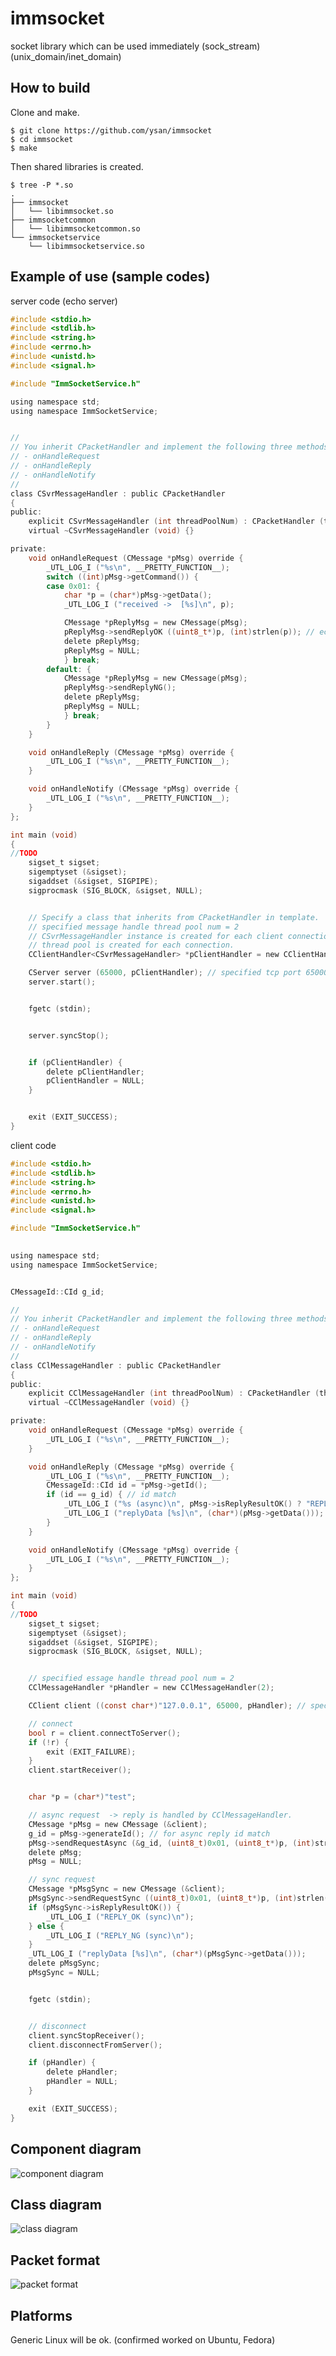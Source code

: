 immsocket
===============

socket library which can be used immediately (sock_stream) (unix_domain/inet_domain)


How to build
--------

Clone and make.

	$ git clone https://github.com/ysan/immsocket
	$ cd immsocket
	$ make

Then shared libraries is created.

	$ tree -P *.so
	.
	├── immsocket
	│   └── libimmsocket.so
	├── immsocketcommon
	│   └── libimmsocketcommon.so
	└── immsocketservice
	    └── libimmsocketservice.so


Example of use (sample codes)
--------

server code (echo server)

```c
#include <stdio.h>
#include <stdlib.h>
#include <string.h>
#include <errno.h>
#include <unistd.h>
#include <signal.h>

#include "ImmSocketService.h"

using namespace std;
using namespace ImmSocketService;


//
// You inherit CPacketHandler and implement the following three methods.
// - onHandleRequest
// - onHandleReply
// - onHandleNotify
// 
class CSvrMessageHandler : public CPacketHandler
{
public:
	explicit CSvrMessageHandler (int threadPoolNum) : CPacketHandler (threadPoolNum) {}
	virtual ~CSvrMessageHandler (void) {}

private:
	void onHandleRequest (CMessage *pMsg) override {
		_UTL_LOG_I ("%s\n", __PRETTY_FUNCTION__);
		switch ((int)pMsg->getCommand()) {
		case 0x01: {
			char *p = (char*)pMsg->getData();
			_UTL_LOG_I ("received ->  [%s]\n", p);

			CMessage *pReplyMsg = new CMessage(pMsg);
			pReplyMsg->sendReplyOK ((uint8_t*)p, (int)strlen(p)); // echo reply
			delete pReplyMsg;
			pReplyMsg = NULL;
			} break;
		default: {
			CMessage *pReplyMsg = new CMessage(pMsg);
			pReplyMsg->sendReplyNG();
			delete pReplyMsg;
			pReplyMsg = NULL;
			} break;
		}
	}

	void onHandleReply (CMessage *pMsg) override {
		_UTL_LOG_I ("%s\n", __PRETTY_FUNCTION__);
	}

	void onHandleNotify (CMessage *pMsg) override {
		_UTL_LOG_I ("%s\n", __PRETTY_FUNCTION__);
	}
};

int main (void)
{ 
//TODO
	sigset_t sigset;
	sigemptyset (&sigset);
	sigaddset (&sigset, SIGPIPE);
	sigprocmask (SIG_BLOCK, &sigset, NULL);


	// Specify a class that inherits from CPacketHandler in template.
	// specified message handle thread pool num = 2
	// CSvrMessageHandler instance is created for each client connection.
	// thread pool is created for each connection.
	CClientHandler<CSvrMessageHandler> *pClientHandler = new CClientHandler<CSvrMessageHandler> (2);

	CServer server (65000, pClientHandler); // specified tcp port 65000
	server.start();


	fgetc (stdin);


	server.syncStop();


	if (pClientHandler) {
		delete pClientHandler;
		pClientHandler = NULL;
	}


	exit (EXIT_SUCCESS);
}
```

client code

```c
#include <stdio.h>
#include <stdlib.h>
#include <string.h>
#include <errno.h>
#include <unistd.h>
#include <signal.h>

#include "ImmSocketService.h"

 
using namespace std;
using namespace ImmSocketService;


CMessageId::CId g_id;

//
// You inherit CPacketHandler and implement the following three methods.
// - onHandleRequest
// - onHandleReply
// - onHandleNotify
// 
class CClMessageHandler : public CPacketHandler
{
public:
	explicit CClMessageHandler (int threadPoolNum) : CPacketHandler (threadPoolNum) {}
	virtual ~CClMessageHandler (void) {}

private:
	void onHandleRequest (CMessage *pMsg) override {
		_UTL_LOG_I ("%s\n", __PRETTY_FUNCTION__);
	}

	void onHandleReply (CMessage *pMsg) override {
		_UTL_LOG_I ("%s\n", __PRETTY_FUNCTION__);
		CMessageId::CId id = *pMsg->getId();
		if (id == g_id) { // id match
			_UTL_LOG_I ("%s (async)\n", pMsg->isReplyResultOK() ? "REPLY_OK" : "REPLY_NG");
			_UTL_LOG_I ("replyData [%s]\n", (char*)(pMsg->getData()));
		}
	}

	void onHandleNotify (CMessage *pMsg) override {
		_UTL_LOG_I ("%s\n", __PRETTY_FUNCTION__);
	}
};

int main (void)
{
//TODO
	sigset_t sigset;
	sigemptyset (&sigset);
	sigaddset (&sigset, SIGPIPE);
	sigprocmask (SIG_BLOCK, &sigset, NULL);


	// specified essage handle thread pool num = 2
	CClMessageHandler *pHandler = new CClMessageHandler(2);

	CClient client ((const char*)"127.0.0.1", 65000, pHandler); // specified tcp port 65000

	// connect
	bool r = client.connectToServer();
	if (!r) {
		exit (EXIT_FAILURE);
	}
	client.startReceiver();


	char *p = (char*)"test";

	// async request  -> reply is handled by CClMessageHandler.
	CMessage *pMsg = new CMessage (&client);
	g_id = pMsg->generateId(); // for async reply id match
	pMsg->sendRequestAsync (&g_id, (uint8_t)0x01, (uint8_t*)p, (int)strlen(p));
	delete pMsg;
	pMsg = NULL;

	// sync request
	CMessage *pMsgSync = new CMessage (&client);
	pMsgSync->sendRequestSync ((uint8_t)0x01, (uint8_t*)p, (int)strlen(p)); // request and wait reply
	if (pMsgSync->isReplyResultOK()) {
		_UTL_LOG_I ("REPLY_OK (sync)\n");
	} else {
		_UTL_LOG_I ("REPLY_NG (sync)\n");
	}
	_UTL_LOG_I ("replyData [%s]\n", (char*)(pMsgSync->getData()));
	delete pMsgSync;
	pMsgSync = NULL;


	fgetc (stdin);


	// disconnect
	client.syncStopReceiver();
	client.disconnectFromServer();

	if (pHandler) {
		delete pHandler;
		pHandler = NULL;
	}

	exit (EXIT_SUCCESS);
}
```

Component diagram
------------
![component diagram](https://github.com/ysan/immsocket/blob/master/etc/component_diagram.png)

Class diagram
------------
![class diagram](https://github.com/ysan/immsocket/blob/master/etc/class_diagram.png)

Packet format
------------
![packet format](https://github.com/ysan/immsocket/blob/master/etc/packet_format.png)


Platforms
------------
Generic Linux will be ok. (confirmed worked on Ubuntu, Fedora)


